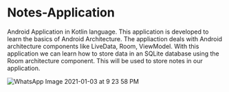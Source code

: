 # Notes-Application
Android Application in Kotlin language.
This application is developed to learn the basics of Android Architecture.
The appliaction deals with Android architecture components like LiveData, Room, ViewModel.
With this application we can learn how to store data in an SQLite database using the Room architecture component.
This will be used to store notes in our application.




![WhatsApp Image 2021-01-03 at 9 23 58 PM](https://user-images.githubusercontent.com/56881366/103483130-425e1180-4e0b-11eb-91ac-01cfe0f95e9b.jpeg)

